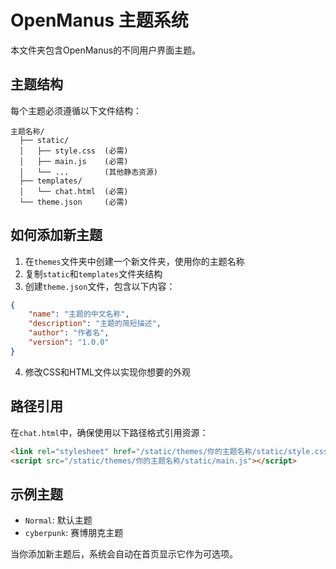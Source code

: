 # OpenManus 主题系统

本文件夹包含OpenManus的不同用户界面主题。

## 主题结构

每个主题必须遵循以下文件结构：

```
主题名称/
  ├── static/
  │   ├── style.css  (必需)
  │   ├── main.js    (必需)
  │   └── ...        (其他静态资源)
  ├── templates/
  │   └── chat.html  (必需)
  └── theme.json     (必需)
```

## 如何添加新主题

1. 在`themes`文件夹中创建一个新文件夹，使用你的主题名称
2. 复制`static`和`templates`文件夹结构
3. 创建`theme.json`文件，包含以下内容：

```json
{
    "name": "主题的中文名称",
    "description": "主题的简短描述",
    "author": "作者名",
    "version": "1.0.0"
}
```

4. 修改CSS和HTML文件以实现你想要的外观

## 路径引用

在`chat.html`中，确保使用以下路径格式引用资源：

```html
<link rel="stylesheet" href="/static/themes/你的主题名称/static/style.css">
<script src="/static/themes/你的主题名称/static/main.js"></script>
```

## 示例主题

- `Normal`: 默认主题
- `cyberpunk`: 赛博朋克主题

当你添加新主题后，系统会自动在首页显示它作为可选项。 